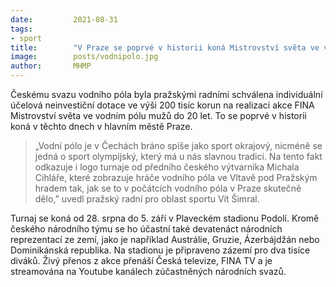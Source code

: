```yaml
---
date:         2021-08-31
tags:         
- sport
title:        "V Praze se poprvé v historii koná Mistrovství světa ve vodním pólu"
image: 	      posts/vodnipolo.jpg
author:       MHMP
---
```


Českému svazu vodního póla byla pražskými radními schválena individuální účelová neinvestiční dotace ve výši 200 tisíc korun na realizaci akce FINA Mistrovství světa ve vodním pólu mužů do 20 let. To se poprvé v historii koná v těchto dnech v hlavním městě Praze.

> „Vodní pólo je v Čechách bráno spíše jako sport okrajový, nicméně se jedná o sport olympijský, který má u nás slavnou tradici. Na tento fakt odkazuje i logo turnaje od předního českého výtvarníka Michala Cihláře, které zobrazuje hráče vodního póla ve Vltavě pod Pražským hradem tak, jak se to v počátcích vodního póla v Praze skutečně dělo,” uvedl pražský radní pro oblast sportu Vít Šimral.

Turnaj se koná od 28. srpna do 5. září v Plaveckém stadionu Podolí. Kromě českého národního týmu se ho účastní také devatenáct národních reprezentací ze zemí, jako je například Austrálie, Gruzie, Ázerbájdžán nebo Dominikánská republika. Na stadionu je připraveno zázemí pro dva tisíce diváků. Živý přenos z akce přenáší Česká televize, FINA TV a je streamována na Youtube kanálech zúčastněných národních svazů.
